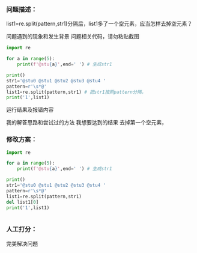 ### 问题描述：

<p>list1=re.split(pattern,str1)分隔后，list1多了一个空元素，应当怎样去掉空元素？</p>
问题遇到的现象和发生背景
问题相关代码，请勿粘贴截图

```python
import re

for a in range(5):
    print(f'@stu{a}',end=' ') # 生成str1

print()
str1='@stu0 @stu1 @stu2 @stu3 @stu4 '
pattern=r'\s*@'
list1=re.split(pattern,str1) # 把str1按照pattern分隔，
print('1',list1)


```

运行结果及报错内容

我的解答思路和尝试过的方法
我想要达到的结果
去掉第一个空元素，

### 修改方案：

```python
import re

for a in range(5):
    print(f'@stu{a}',end=' ') # 生成str1

print()
str1='@stu0 @stu1 @stu2 @stu3 @stu4 '
pattern=r'\s*@'
list1=re.split(pattern,str1)
del list1[0]
print('1',list1)



```

### 人工打分：

完美解决问题
